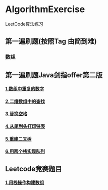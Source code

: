 # AlgorithmExercise
LeetCode算法练习

## 第一遍刷题(按照Tag 由简到难)

### 数组

## 第一遍刷题Java剑指offer第二版

#### [1.数组中重复的数字](https://github.com/qingfengyunfei16/AlgorithmExercise/blob/master/src/com/FirstOfferV2/FindRepeatNumber.java)
#### [2.二维数组中的查找](https://github.com/qingfengyunfei16/AlgorithmExercise/blob/master/src/com/FirstOfferV2/FindNumberIn2DArray.java)
#### [3.替换空格](https://github.com/qingfengyunfei16/AlgorithmExercise/blob/master/src/com/FirstOfferV2/ReplaceSpace.java)
#### [4.从尾到头打印链表](https://github.com/qingfengyunfei16/AlgorithmExercise/blob/master/src/com/FirstOfferV2/ReversePrint.java)
#### [5.重建二叉树](https://github.com/qingfengyunfei16/AlgorithmExercise/blob/master/src/com/FirstOfferV2/RebuildBinaryTree.java)
#### [6.用两个栈实现队列](https://github.com/qingfengyunfei16/AlgorithmExercise/blob/master/src/com/FirstOfferV2/CQueue.java)

## Leetcode竞赛题目

#### [1.用栈操作构建数组](https://github.com/qingfengyunfei16/AlgorithmExercise/blob/master/src/com/Competition/BuildArray.java)